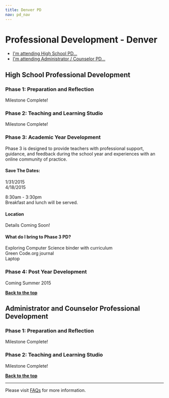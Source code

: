 ```yaml
---
title: Denver PD
nav: pd_nav
---
```

<a id="top"></a>

# Professional Development - Denver

- [I'm attending High School PD...](#hs)
- [I'm attending Administrator / Counselor PD...](#admin)

<a id="hs"></a>

## High School Professional Development

### Phase 1: Preparation and Reflection

Milestone Complete!

### Phase 2: Teaching and Learning Studio

Milestone Complete!

### Phase 3: Academic Year Development
Phase 3 is designed to provide teachers with professional support, guidance, and feedback during the school year and experiences with an online community of practice.

#### Save The Dates:

1/31/2015
<br />
4/18/2015

8:30am - 3:30pm
<br />
Breakfast and lunch will be served. 

#### Location

Details Coming Soon!

#### What do I bring to Phase 3 PD? ####
Exploring Computer Science binder with curriculum
<br />
Green Code.org journal
<br />
Laptop

### Phase 4: Post Year Development
Coming Summer 2015  	

[**Back to the top**](#top)


<a id="admin"></a>
## Administrator and Counselor Professional Development

### Phase 1: Preparation and Reflection

Milestone Complete!

### Phase 2: Teaching and Learning Studio

Milestone Complete!

[**Back to the top**](#top)


----------
Please visit [FAQs](/educate/pd/faq) for more information.

<br />
<br />